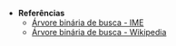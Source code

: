 
 - <strong>Referências</strong>
   - [Árvore binária de busca - IME](https://www.ime.usp.br/~pf/estruturas-de-dados/aulas/st-bst.html)
   - [Árvore binária de busca - Wikipedia](https://pt.wikipedia.org/wiki/%C3%81rvore_bin%C3%A1ria_de_busca)
